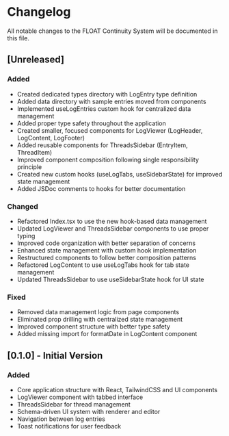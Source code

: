 
# Changelog

All notable changes to the FLOAT Continuity System will be documented in this file.

## [Unreleased]

### Added
- Created dedicated types directory with LogEntry type definition
- Added data directory with sample entries moved from components
- Implemented useLogEntries custom hook for centralized data management
- Added proper type safety throughout the application
- Created smaller, focused components for LogViewer (LogHeader, LogContent, LogFooter)
- Added reusable components for ThreadsSidebar (EntryItem, ThreadItem)
- Improved component composition following single responsibility principle
- Created new custom hooks (useLogTabs, useSidebarState) for improved state management
- Added JSDoc comments to hooks for better documentation

### Changed
- Refactored Index.tsx to use the new hook-based data management
- Updated LogViewer and ThreadsSidebar components to use proper typing
- Improved code organization with better separation of concerns
- Enhanced state management with custom hook implementation
- Restructured components to follow better composition patterns
- Refactored LogContent to use useLogTabs hook for tab state management
- Updated ThreadsSidebar to use useSidebarState hook for UI state

### Fixed
- Removed data management logic from page components
- Eliminated prop drilling with centralized state management
- Improved component structure with better type safety
- Added missing import for formatDate in LogContent component

## [0.1.0] - Initial Version

### Added
- Core application structure with React, TailwindCSS and UI components
- LogViewer component with tabbed interface
- ThreadsSidebar for thread management
- Schema-driven UI system with renderer and editor
- Navigation between log entries
- Toast notifications for user feedback
